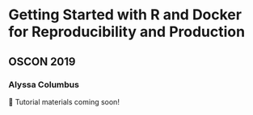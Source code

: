 # Getting Started with R and Docker for Reproducibility and Production
## OSCON 2019
### Alyssa Columbus

:construction: Tutorial materials coming soon!
